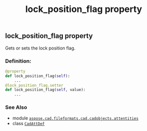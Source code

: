 ﻿---
title: lock_position_flag property
second_title: Aspose.CAD for Python via .NET API References
description: 
type: docs
weight: 460
url: /python-net/aspose.cad.fileformats.cad.cadobjects.attentities/cadattdef/lock_position_flag/
is_root: false
---

## lock_position_flag property


Gets or sets the lock position flag.
### Definition:
```python
@property
def lock_position_flag(self):
    ...
@lock_position_flag.setter
def lock_position_flag(self, value):
    ...
```

### See Also
* module [`aspose.cad.fileformats.cad.cadobjects.attentities`](../../)
* class [`CadAttDef`](/cad/python-net/aspose.cad.fileformats.cad.cadobjects.attentities/cadattdef)
